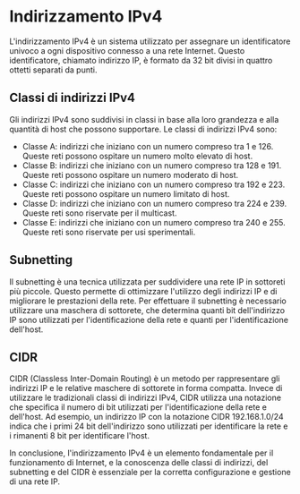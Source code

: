 # Indirizzamento IPv4

L'indirizzamento IPv4 è un sistema utilizzato per assegnare un identificatore univoco a ogni dispositivo connesso a una rete Internet. Questo identificatore, chiamato indirizzo IP, è formato da 32 bit divisi in quattro ottetti separati da punti. 

## Classi di indirizzi IPv4

Gli indirizzi IPv4 sono suddivisi in classi in base alla loro grandezza e alla quantità di host che possono supportare. Le classi di indirizzi IPv4 sono:
- Classe A: indirizzi che iniziano con un numero compreso tra 1 e 126. Queste reti possono ospitare un numero molto elevato di host.
- Classe B: indirizzi che iniziano con un numero compreso tra 128 e 191. Queste reti possono ospitare un numero moderato di host.
- Classe C: indirizzi che iniziano con un numero compreso tra 192 e 223. Queste reti possono ospitare un numero limitato di host.
- Classe D: indirizzi che iniziano con un numero compreso tra 224 e 239. Queste reti sono riservate per il multicast.
- Classe E: indirizzi che iniziano con un numero compreso tra 240 e 255. Queste reti sono riservate per usi sperimentali.

## Subnetting

Il subnetting è una tecnica utilizzata per suddividere una rete IP in sottoreti più piccole. Questo permette di ottimizzare l'utilizzo degli indirizzi IP e di migliorare le prestazioni della rete. Per effettuare il subnetting è necessario utilizzare una maschera di sottorete, che determina quanti bit dell'indirizzo IP sono utilizzati per l'identificazione della rete e quanti per l'identificazione dell'host.

## CIDR

CIDR (Classless Inter-Domain Routing) è un metodo per rappresentare gli indirizzi IP e le relative maschere di sottorete in forma compatta. Invece di utilizzare le tradizionali classi di indirizzi IPv4, CIDR utilizza una notazione che specifica il numero di bit utilizzati per l'identificazione della rete e dell'host. Ad esempio, un indirizzo IP con la notazione CIDR 192.168.1.0/24 indica che i primi 24 bit dell'indirizzo sono utilizzati per identificare la rete e i rimanenti 8 bit per identificare l'host.

In conclusione, l'indirizzamento IPv4 è un elemento fondamentale per il funzionamento di Internet, e la conoscenza delle classi di indirizzi, del subnetting e del CIDR è essenziale per la corretta configurazione e gestione di una rete IP.